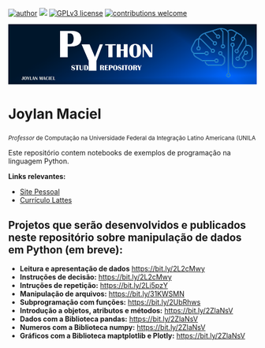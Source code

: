 [![author](https://img.shields.io/badge/author-carlosfab-red.svg)](https://www.linkedin.com/in/carlosfab) [![](https://img.shields.io/badge/python-3.7+-blue.svg)](https://www.python.org/downloads/release/python-365/) [![GPLv3 license](https://img.shields.io/badge/License-GPLv3-blue.svg)](http://perso.crans.org/besson/LICENSE.html) [![contributions welcome](https://img.shields.io/badge/contributions-welcome-brightgreen.svg?style=flat)](https://github.com/carlosfab/data_science/issues)

<p align="center">
  <img src="bannerpython.png" >
</p>

# Joylan Maciel
<sub>*Professor* de Computação na Universidade Federal da Integração Latino Americana (UNILA</sub>

Este repositório contem notebooks de exemplos de programação na linguagem Python.

**Links relevantes:**
* [Site Pessoal](http://sites.google.com/site/joylan)
* [Currículo Lattes](http://lattes.cnpq.br/1177414528561833)

## Projetos que serão desenvolvidos e publicados neste repositório sobre manipulação de dados em Python (em breve):
* **Leitura e apresentação de dados** https://bit.ly/2L2cMwy
* **Instruções de decisão:** https://bit.ly/2L2cMwy
* **Intruções de repetição:** https://bit.ly/2Li5pzY
* **Manipulação de arquivos:** https://bit.ly/31KWSMN
* **Subprogramação com funções:** https://bit.ly/2UbRhws
* **Introdução a objetos, atributos e métodos:** https://bit.ly/2ZlaNsV
* **Dados com a Biblioteca pandas:** https://bit.ly/2ZlaNsV
* **Numeros com a Biblioteca numpy:** https://bit.ly/2ZlaNsV
* **Gráficos com a Biblioteca maptplotlib e Plotly:** https://bit.ly/2ZlaNsV


